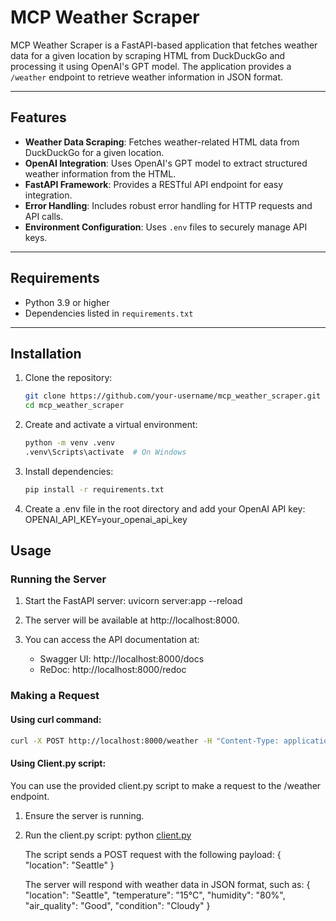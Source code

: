 # MCP Weather Scraper

MCP Weather Scraper is a FastAPI-based application that fetches weather data for a given location by scraping HTML from DuckDuckGo and processing it using OpenAI's GPT model. The application provides a `/weather` endpoint to retrieve weather information in JSON format.

---

## Features

- **Weather Data Scraping**: Fetches weather-related HTML data from DuckDuckGo for a given location.
- **OpenAI Integration**: Uses OpenAI's GPT model to extract structured weather information from the HTML.
- **FastAPI Framework**: Provides a RESTful API endpoint for easy integration.
- **Error Handling**: Includes robust error handling for HTTP requests and API calls.
- **Environment Configuration**: Uses `.env` files to securely manage API keys.

---

## Requirements

- Python 3.9 or higher
- Dependencies listed in `requirements.txt`

---

## Installation

1. Clone the repository:
   ```bash
   git clone https://github.com/your-username/mcp_weather_scraper.git
   cd mcp_weather_scraper
   ```
2. Create and activate a virtual environment:
   ```bash
   python -m venv .venv
   .venv\Scripts\activate  # On Windows
   ```
3. Install dependencies:
   ```bash
   pip install -r requirements.txt
   ```
4. Create a .env file in the root directory and add your OpenAI API key:
   OPENAI_API_KEY=your_openai_api_key

## Usage

### Running the Server

1. Start the FastAPI server:
   uvicorn server:app --reload

2. The server will be available at http://localhost:8000.

3. You can access the API documentation at:
   - Swagger UI: http://localhost:8000/docs
   - ReDoc: http://localhost:8000/redoc

### Making a Request

#### Using curl command:

```bash
curl -X POST http://localhost:8000/weather -H "Content-Type: application/json" -d '{"location": "Seattle"}'
```

#### Using Client.py script:

You can use the provided client.py script to make a request to the /weather endpoint.

1. Ensure the server is running.
2. Run the client.py script:
   python [client.py](http://_vscodecontentref_/1)

   The script sends a POST request with the following payload:
   {
   "location": "Seattle"
   }

   The server will respond with weather data in JSON format, such as:
   {
   "location": "Seattle",
   "temperature": "15°C",
   "humidity": "80%",
   "air_quality": "Good",
   "condition": "Cloudy"
   }

